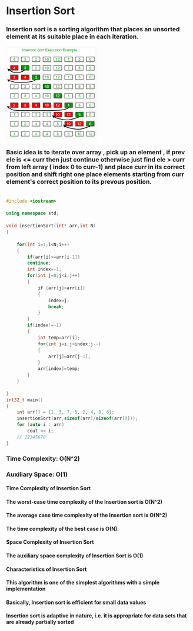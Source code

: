# Insertion Sort
### Insertion sort is a sorting algorithm that places an unsorted element at its suitable place in each iteration.

![Alt text](image1.png)


### Basic idea is to iterate over array , pick up  an element , if prev ele is <= curr then just continue otherwise just find ele > curr from left array ( index 0 to curr-1) and place curr in its correct position and shift right one place elements starting from curr element's correct position to its prevous position.
```C++

#include <iostream>

using namespace std;

void insertionSort(int* arr,int N)
{   
    
    for(int i=1;i<N;i++)
    {   
        if(arr[i]>=arr[i-1])
        continue;
        int index=-1;
        for(int j=0;j<i;j++)
        {
            if (arr[j]>arr[i])
            {
                index=j;
                break;
            }
        }
        if(index!=-1)
        {   
            int temp=arr[i];
            for(int j=i;j>index;j--)
            {
                arr[j]=arr[j-1];
            }
            arr[index]=temp;
        }
    }

}
int32_t main()
{
    int arr[] = {1, 3, 7, 5, 2, 4, 8, 6};
    insertionSort(arr,sizeof(arr)/sizeof(arr[0]));
    for (auto i : arr)
        cout << i;
    // 12345678
}


```


### Time Complexity: O(N^2) 
### Auxiliary Space: O(1)

#### Time Complexity of Insertion Sort
#### The worst-case time complexity of the Insertion sort is O(N^2)
#### The average case time complexity of the Insertion sort is O(N^2)
#### The time complexity of the best case is O(N).
#### Space Complexity of Insertion Sort
#### The auxiliary space complexity of Insertion Sort is O(1)
#### 
#### Characteristics of Insertion Sort
#### This algorithm is one of the simplest algorithms with a simple implementation
#### Basically, Insertion sort is efficient for small data values
#### Insertion sort is adaptive in nature, i.e. it is  appropriate for data sets that are already partially sorted